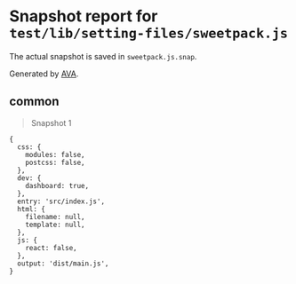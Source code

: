 # Snapshot report for `test/lib/setting-files/sweetpack.js`

The actual snapshot is saved in `sweetpack.js.snap`.

Generated by [AVA](https://ava.li).

## common

> Snapshot 1

    {
      css: {
        modules: false,
        postcss: false,
      },
      dev: {
        dashboard: true,
      },
      entry: 'src/index.js',
      html: {
        filename: null,
        template: null,
      },
      js: {
        react: false,
      },
      output: 'dist/main.js',
    }

